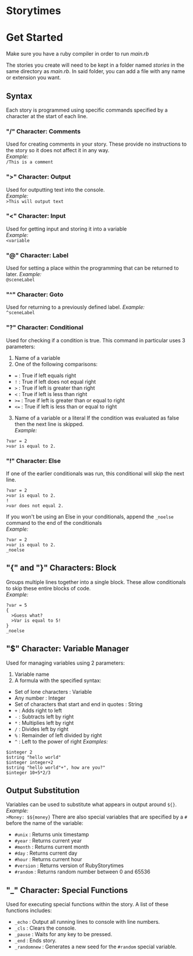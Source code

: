 # Storytimes

# Get Started
Make sure you have a ruby compiler in order to run *main.rb*

The stories you create will need to be kept in a folder named *stories* in the same directory as *main.rb*.
In said folder, you can add a file with any name or extension you want.

## Syntax
Each story is programmed using specific commands specified by a character at the start of each line.

### "/" Character: Comments
Used for creating comments in your story. These provide no instructions to the story so it does not affect it in any
way. <br>
*Example:* <br>
`/This is a comment`

### ">" Character: Output
Used for outputting text into the console. <br>
*Example:* <br>
`>This will output text`

### "<" Character: Input
Used for getting input and storing it into a variable <br>
*Example:* <br>
`<variable`

### "@" Character: Label
Used for setting a place within the programming that can be returned to later.
*Example:* <br>
`@sceneLabel`

### "^" Character: Goto
Used for returning to a previously defined label.
*Example:* <br>
`^sceneLabel`

### "?" Character: Conditional
Used for checking if a condition is true. This command in particular uses 3 parameters:
1. Name of a variable
2. One of the following comparisons:
* `=` : True if left equals right
* `!` : True if left does not equal right
* `>` : True if left is greater than right
* `<` : True if left is less than right
* `>=` : True if left is greater than or equal to right
* `<=` : True if left is less than or equal to right
3. Name of a variable or a literal
If the condition was evaluated as false then the next line is skipped. <br>
*Example:*<br>
```
?var = 2
>var is equal to 2.
```

### "!" Character: Else
If one of the earlier conditionals was run, this conditional will skip the next line. <br>
```
?var = 2
>var is equal to 2.
!
>var does not equal 2.
```
If you won't be using an Else in your conditionals, append the `_noelse` command to the end of the conditionals<br>
*Example:* <br>
```
?var = 2
>var is equal to 2.
_noelse
```

## "{" and "}" Characters: Block
Groups multiple lines together into a single block. These allow conditionals to skip these entire blocks of code.<br>
*Example:*<br>
```
?var = 5
{
  >Guess what?
  >Var is equal to 5!
}
_noelse
```

## "$" Character: Variable Manager
Used for managing variables using 2 parameters:
1. Variable name
2. A formula with the specified syntax:
* Set of lone characters : Variable
* Any number : Integer
* Set of characters that start and end in quotes : String
* `+` : Adds right to left
* `-` : Subtracts left by right
* `*` : Multiplies left by right
* `/` : Divides left by right
* `%` : Remainder of left divided by right
* `^` : Left to the power of right
*Examples:*<br>
```
$integer 2
$string "hello world"
$integer integer+2
$string "hello world"+", how are you?"
$integer 10+5*2/3
```

## Output Substitution
Variables can be used to substitute what appears in output around `${}`.
*Example:*<br>
`>Money: $${money}`
There are also special variables that are specified by a `#` before the name of the variable:
* `#unix` : Returns unix timestamp
* `#year` : Returns current year
* `#month` : Returns current month
* `#day` : Returns current day
* `#hour` : Returns current hour
* `#version` : Returns version of RubyStorytimes
* `#random` : Returns random number between 0 and 65536

## "_" Character: Special Functions
Used for executing special functions within the story. A list of these functions includes:
* `_echo` : Output all running lines to console with line numbers.
* `_cls` : Clears the console.
* `_pause` : Waits for any key to be pressed.
* `_end` : Ends story.
* `_randomnew` : Generates a new seed for the `#random` special variable.
